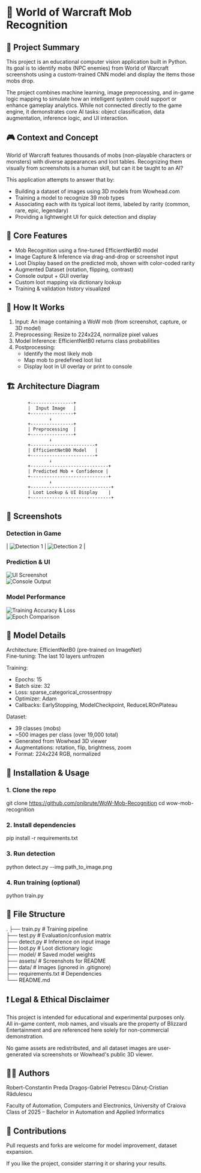 # 🧠 World of Warcraft Mob Recognition

## 📌 Project Summary

This project is an educational computer vision application built in Python.  
Its goal is to identify mobs (NPC enemies) from World of Warcraft screenshots using a custom-trained CNN model and display the items those mobs drop.

The project combines machine learning, image preprocessing, and in-game logic mapping to simulate how an intelligent system could support or enhance gameplay analytics. While not connected directly to the game engine, it demonstrates core AI tasks: object classification, data augmentation, inference logic, and UI interaction.

## 🎮 Context and Concept

World of Warcraft features thousands of mobs (non-playable characters or monsters) with diverse appearances and loot tables. Recognizing them visually from screenshots is a human skill, but can it be taught to an AI?

This application attempts to answer that by:
- Building a dataset of images using 3D models from Wowhead.com
- Training a model to recognize 39 mob types
- Associating each with its typical loot items, labeled by rarity (common, rare, epic, legendary)
- Providing a lightweight UI for quick detection and display

## 🧩 Core Features

- Mob Recognition using a fine-tuned EfficientNetB0 model
- Image Capture & Inference via drag-and-drop or screenshot input
- Loot Display based on the predicted mob, shown with color-coded rarity
- Augmented Dataset (rotation, flipping, contrast)
- Console output + GUI overlay
- Custom loot mapping via dictionary lookup
- Training & validation history visualized

## 🚀 How It Works

1. Input: An image containing a WoW mob (from screenshot, capture, or 3D model)
2. Preprocessing: Resize to 224x224, normalize pixel values
3. Model Inference: EfficientNetB0 returns class probabilities
4. Postprocessing:
   - Identify the most likely mob
   - Map mob to predefined loot list
   - Display loot in UI overlay or print to console

## 🏗️ Architecture Diagram

            +----------------+
            |  Input Image   |
            +----------------+
                    ↓
            +----------------+
            | Preprocessing  |
            +----------------+
                    ↓
            +------------------------+
            | EfficientNetB0 Model   |
            +------------------------+
                    ↓
            +-----------------------------+
            | Predicted Mob + Confidence |
            +-----------------------------+
                    ↓
            +------------------------------+
            | Loot Lookup & UI Display    |
            +------------------------------+
            
## 📸 Screenshots

### Detection in Game
| ![Detection 1](assets/detection1.png) | ![Detection 2](assets/detection2.png) |

### Prediction & UI
![UI Screenshot](assets/ui.png)  
![Console Output](assets/test_ouput.png)

### Model Performance
![Training Accuracy & Loss](assets/training_accuracy.png)  
![Epoch Comparison](assets/compare.png)


## 🧠 Model Details

Architecture: EfficientNetB0 (pre-trained on ImageNet)  
Fine-tuning: The last 10 layers unfrozen

Training:
- Epochs: 15
- Batch size: 32
- Loss: sparse_categorical_crossentropy
- Optimizer: Adam
- Callbacks: EarlyStopping, ModelCheckpoint, ReduceLROnPlateau

Dataset:
- 39 classes (mobs)
- ~500 images per class (over 19,000 total)
- Generated from Wowhead 3D viewer
- Augmentations: rotation, flip, brightness, zoom
- Format: 224x224 RGB, normalized

## 🔧 Installation & Usage

### 1. Clone the repo

git clone https://github.com/onibrute/WoW-Mob-Recognition
cd wow-mob-recognition

### 2. Install dependencies

pip install -r requirements.txt

### 3. Run detection

python detect.py --img path_to_image.png

### 4. Run training (optional)

python train.py

## 📁 File Structure

.
├── train.py             # Training pipeline  
├── test.py              # Evaluation/confusion matrix  
├── detect.py            # Inference on input image  
├── loot.py              # Loot dictionary logic  
├── model/               # Saved model weights  
├── assets/              # Screenshots for README  
├── data/                # Images (ignored in .gitignore)  
├── requirements.txt     # Dependencies  
└── README.md

## ❗ Legal & Ethical Disclaimer

This project is intended for educational and experimental purposes only.  
All in-game content, mob names, and visuals are the property of Blizzard Entertainment and are referenced here solely for non-commercial demonstration.

No game assets are redistributed, and all dataset images are user-generated via screenshots or Wowhead's public 3D viewer.

## 👨‍💻 Authors

Robert-Constantin Preda
Dragoș-Gabriel Petrescu
Dănuț-Cristian Rădulescu

Faculty of Automation, Computers and Electronics, University of Craiova  
Class of 2025 – Bachelor in Automation and Applied Informatics

## 🤝 Contributions

Pull requests and forks are welcome for model improvement, dataset expansion.

If you like the project, consider starring it or sharing your results.
